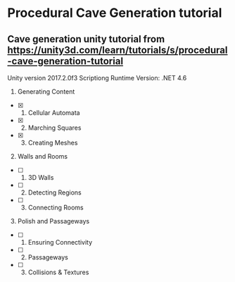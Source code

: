 # Procedural Cave Generation tutorial

## Cave generation unity tutorial from https://unity3d.com/learn/tutorials/s/procedural-cave-generation-tutorial

Unity version 2017.2.0f3
Scriptiong Runtime Version: .NET 4.6

1. Generating Content
- [x] 01. Cellular Automata
- [x] 02. Marching Squares
- [x] 03. Creating Meshes

2. Walls and Rooms
- [ ] 01. 3D Walls
- [ ] 02. Detecting Regions
- [ ] 03. Connecting Rooms

3. Polish and Passageways
- [ ] 01. Ensuring Connectivity
- [ ] 02. Passageways
- [ ] 03. Collisions & Textures

